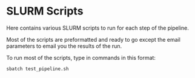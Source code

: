 # SLURM Scripts

Here contains various SLURM scripts to run for each step of the pipeline.

Most of the scripts are preformatted and ready to go except the email
parameters to email you the results of the run.

To run most of the scripts, type in commands in this format:

```shell
sbatch test_pipeline.sh
```
